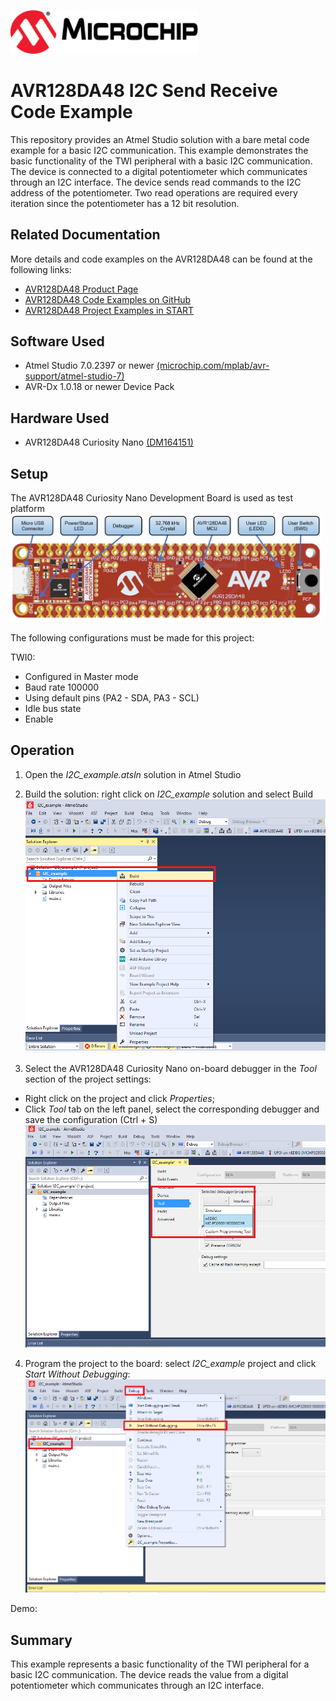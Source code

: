 <a href="https://www.microchip.com" rel="nofollow"><img src="images/Microchip.png" alt="MCHP" width="300"/></a>

# AVR128DA48 I2C Send Receive Code Example

This repository provides an Atmel Studio solution with a bare metal code example for a basic I2C communication. 
This example demonstrates the basic functionality of the TWI peripheral with a basic I2C communication.
The device is connected to a digital potentiometer which communicates through an I2C interface. The device sends read commands to the I2C address of the potentiometer. Two read operations are required every iteration since the potentiometer has a 12 bit resolution.

## Related Documentation
More details and code examples on the AVR128DA48 can be found at the following links:
- [AVR128DA48 Product Page](https://www.microchip.com/wwwproducts/en/AVR128DA28)
- [AVR128DA48 Code Examples on GitHub](https://github.com/microchip-pic-avr-examples?q=avr128da48)
- [AVR128DA48 Project Examples in START](https://start.atmel.com/#examples/AVR128DA48CuriosityNano)

## Software Used
- Atmel Studio 7.0.2397 or newer [(microchip.com/mplab/avr-support/atmel-studio-7)](https://www.microchip.com/mplab/avr-support/atmel-studio-7)
- AVR-Dx 1.0.18 or newer Device Pack

## Hardware Used
- AVR128DA48 Curiosity Nano [(DM164151)](https://www.microchip.com/Developmenttools/ProductDetails/DM164151)

## Setup
The AVR128DA48 Curiosity Nano Development Board is used as test platform
<br><img src="images/AVR128DA48_CNANO_instructions.PNG" width="500">

The following configurations must be made for this project:

TWI0:
  - Configured in Master mode 
  - Baud rate 100000
  - Using default pins (PA2 - SDA, PA3 - SCL)
  - Idle bus state
  - Enable

## Operation

1. Open the *I2C_example.atsln* solution in Atmel Studio

2. Build the solution: right click on *I2C_example* solution and select Build
<br><img src="images/AVR-DA_I2C_build.png" width="500">

3. Select the AVR128DA48 Curiosity Nano on-board debugger in the *Tool* section of the project settings:
- Right click on the project and click *Properties*;
- Click *Tool* tab on the left panel, select the corresponding debugger and save the configuration (Ctrl + S)
<br><img src="images/AVR-DA_I2C_tool_settings.png" width="500">


4. Program the project to the board: select *I2C_example* project and click *Start Without Debugging*:
<br><img src="images/AVR-DA_I2C_program.png" width="500">

Demo:


## Summary

This example represents a basic functionality of the TWI peripheral for a basic I2C communication.
The device reads the value from a digital potentiometer which communicates through an I2C interface.